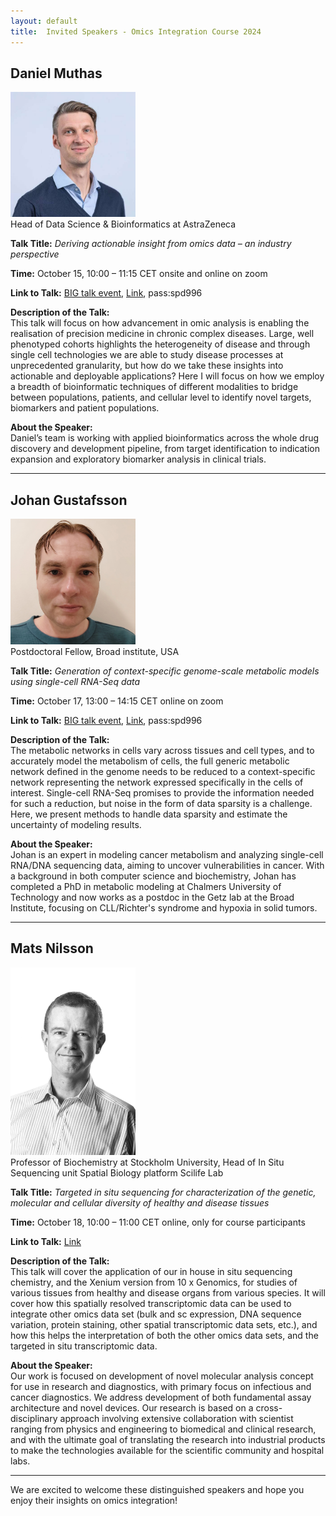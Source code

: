 ```yaml
---
layout: default
title:  Invited Speakers - Omics Integration Course 2024
---
```


## Daniel Muthas

<img src="./workshop-common/assets/img/invited_speakers/daniel.jpeg" alt="Speaker 1 Image" width="200"/>
<br>
Head of Data Science & Bioinformatics at AstraZeneca

**Talk Title:** *Deriving actionable insight from omics data – an industry perspective* 

**Time:** October 15, 10:00 – 11:15 CET onsite and online on zoom

**Link to Talk:** [BIG talk event](https://www.scilifelab.se/event/deriving-actionable-insight-from-omics-data-an-industry-perspective/), [Link](https://chalmers.zoom.us/j/8783305765?omn=66805936374), pass:spd996

**Description of the Talk:**  
This talk will focus on how advancement in omic analysis is enabling the realisation of precision medicine in chronic complex diseases. Large, well phenotyped cohorts highlights the heterogeneity of disease and through single cell technologies we are able to study disease processes at unprecedented granularity, but how do we take these insights into actionable and deployable applications? Here I will focus on how we employ a breadth of bioinformatic techniques of different modalities to bridge between populations, patients, and cellular level to identify novel targets, biomarkers and patient populations.

**About the Speaker:**  
Daniel’s team is working with applied bioinformatics across the whole drug discovery and development pipeline, from target identification to indication expansion and exploratory biomarker analysis in clinical trials.

---

## Johan Gustafsson

<img src="./workshop-common/assets/img/invited_speakers/Johan_Gustafsson.jpg" alt="Speaker 1 Image" width="200"/>
<br>
Postdoctoral Fellow, Broad institute, USA

**Talk Title:** *Generation of context-specific genome-scale metabolic models using single-cell RNA-Seq data*  

**Time:** October 17, 13:00 – 14:15 CET online on zoom

**Link to Talk:** [BIG talk event](https://www.scilifelab.se/event/oimcs-integration-and-systems-biology/), [Link](https://chalmers.zoom.us/j/8783305765?omn=67312957385), pass:spd996

**Description of the Talk:**  
The metabolic networks in cells vary across tissues and cell types, and to accurately model the metabolism of cells, the full generic metabolic network defined in the genome needs to be reduced to a context-specific network representing the network expressed specifically in the cells of interest. Single-cell RNA-Seq promises to provide the information needed for such a reduction, but noise in the form of data sparsity is a challenge. Here, we present methods to handle data sparsity and estimate the uncertainty of modeling results.

**About the Speaker:**  
Johan is an expert in modeling cancer metabolism and analyzing single-cell RNA/DNA sequencing data, aiming to uncover vulnerabilities in cancer. With a background in both computer science and biochemistry, Johan has completed a PhD in metabolic modeling at Chalmers University of Technology and now works as a postdoc in the Getz lab at the Broad Institute, focusing on CLL/Richter's syndrome and hypoxia in solid tumors.

---

## Mats Nilsson

<img src="./workshop-common/assets/img/invited_speakers/Mats-Nilsson-SU-Scientific-Director-scaled.jpg" alt="Speaker 1 Image" width="200"/>
<br>
Professor of Biochemistry at Stockholm University, Head of In Situ Sequencing unit Spatial Biology platform Scilife Lab

**Talk Title:** *Targeted in situ sequencing for characterization of the genetic, molecular and cellular diversity of healthy and disease tissues*

**Time:** October 18, 10:00 – 11:00 CET online, only for course participants

**Link to Talk:** [Link](https://chalmers.zoom.us/j/8783305765?omn=62152485378)

**Description of the Talk:**  
This talk will cover the application of our in house in situ sequencing chemistry, and the Xenium version from 10 x Genomics, for studies of various tissues from healthy and disease organs from various species. It will cover how this spatially resolved transcriptomic data can be used to integrate other omics data set (bulk and sc expression, DNA sequence variation, protein staining, other spatial transcriptomic data sets, etc.), and how this helps the interpretation of both the other omics data sets, and the targeted in situ transcriptomic data.

**About the Speaker:**  
Our work is focused on development of novel molecular analysis concept for use in research and diagnostics, with primary focus on infectious and cancer diagnostics. We address development of both fundamental assay architecture and novel devices. Our research is based on a cross-disciplinary approach involving extensive collaboration with scientist ranging from physics and engineering to biomedical and clinical research, and with the ultimate goal of translating the research into industrial products to make the technologies available for the scientific community and hospital labs.

---

We are excited to welcome these distinguished speakers and hope you enjoy their insights on omics integration!
